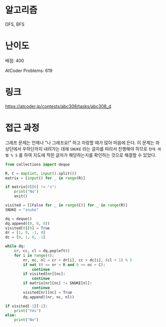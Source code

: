 # 알고리즘

DFS, BFS

# 난이도

배점: 400

AtCoder Problems: 619

# 링크

https://atcoder.jp/contests/abc308/tasks/abc308_d

# 접근 과정

그래프 문제는 언제나 “나 그래프요!” 하고 자랑할 때가 많아 마음에 든다. 이 문제는 좌상단에서 우하단까지 내려가는 데에 `SNUKE` 라는 글자를 따라서 진행해야 하므로 `현재 레벨 % 5` 를 하여 지도에 적힌 글자가 해당하는지를 확인하는 것으로 해결할 수 있었다.

```python
from collections import deque

R, C = map(int, input().split())
matrix = [input() for _ in range(R)]

if matrix[0][0] != "s":
    print("No")
    exit()

visited = [[False for _ in range(C)] for _ in range(R)]
SNUKE = "snuke"

dq = deque()
dq.append((0, 0, 0))
visited[0][0] = True
dr = [1, 0, -1, 0]
dc = [0, 1, 0, -1]

while dq:
    cr, cc, cl = dq.popleft()
    for i in range(4):
        nr, nc, nl = cr + dr[i], cc + dc[i], (cl + 1) % 5
        if not (0 <= nr < R and 0 <= nc < C):
            continue
        if visited[nr][nc]:
            continue
        if matrix[nr][nc] != SNUKE[nl]:
            continue
        visited[nr][nc] = True
        dq.append((nr, nc, nl))

if visited[-1][-1]:
    print("Yes")
else:
    print("No")
    
```
